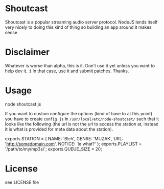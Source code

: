Shoutcast
============

Shoutcast is a popular streaming audio server protocol. NodeJS lends itself very nicely to doing this kind of thing so building an app around it makes sense.


Disclaimer
============

Whatever is worse than alpha, this is it. Don't use it yet unless you want to help dev it. :) In that case, use it and submit patches. Thanks.


Usage
============

node shoutcast.js

If you want to custom configure the options (kind of have to at this point) you have to create `config.js` in `/usr/local/etc/node-shoutcast/` such that it looks like the following (the url is not the url to access the station at, instead it is what is provided for meta data about the station).

  exports.STATION = { 
    NAME: 'Bleh', 
    GENRE: 'MUZAK', 
    URL: 'http://somedomain.com', 
    NOTICE: 'le what?' 
  }; 
  exports.PLAYLIST = '/path/to/my/mp3s/'; 
  exports.QUEUE_SIZE = 20; 


License
============

see LICENSE file